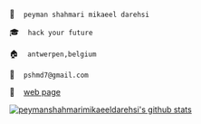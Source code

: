 :boy: &nbsp;&nbsp; `peyman shahmari mikaeel darehsi`

:mortar_board: &nbsp;&nbsp; `hack your future`

:house: &nbsp;&nbsp; `antwerpen,belgium`

:e-mail: &nbsp;&nbsp; `pshmd7@gmail.com`

:link: &nbsp;&nbsp; [web page](http://peymanshahmarimikaeeldarehsi.github.io/)

[![peymanshahmarimikaeeldarehsi's github stats](https://github-readme-stats.vercel.app/api?username=peymanshahmarimikaeeldarehsi)](https://github.com/peymanshahmarimikaeeldarehsi/github-readme-stats)
